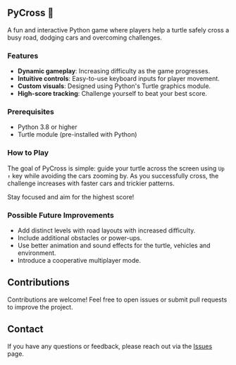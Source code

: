 ## PyCross 🐢

A fun and interactive Python game where players help a turtle safely cross a busy road, dodging cars and overcoming challenges.

### Features

- **Dynamic gameplay**: Increasing difficulty as the game progresses.
- **Intuitive controls**: Easy-to-use keyboard inputs for player movement.
- **Custom visuals**: Designed using Python's Turtle graphics module.
- **High-score tracking**: Challenge yourself to beat your best score.

### Prerequisites

- Python 3.8 or higher
- Turtle module (pre-installed with Python)

### How to Play

The goal of PyCross is simple: guide your turtle across the screen using `Up ↑` key while avoiding the cars zooming by. 
As you successfully cross, the challenge increases with faster cars and trickier patterns.

Stay focused and aim for the highest score!

### Possible Future Improvements 
- Add distinct levels with road layouts with increased difficulty.
- Include additional obstacles or power-ups.
- Use better animation and sound effects for the turtle, vehicles and environment.
- Introduce a cooperative multiplayer mode.

## Contributions
Contributions are welcome! Feel free to open issues or submit pull requests to improve the project.

## Contact
If you have any questions or feedback, please reach out via the [Issues](https://github.com/AenuHub/PyCross/issues) page.
